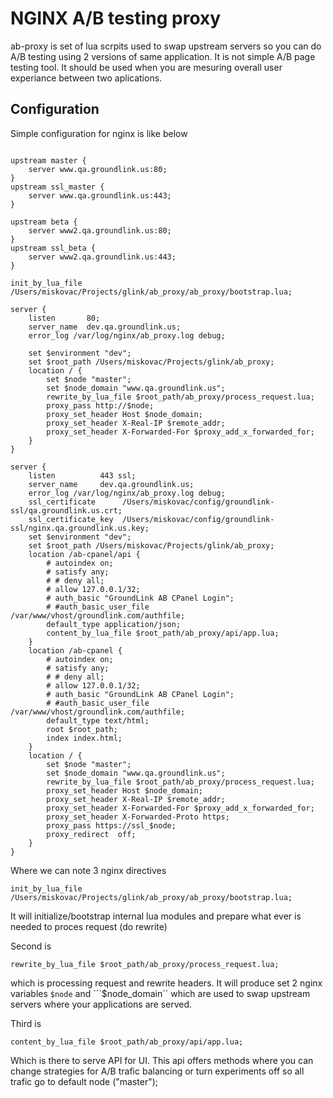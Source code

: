 # NGINX A/B testing proxy

ab-proxy is set of lua scrpits used to swap upstream servers so you can do A/B testing using 2 versions of same application. It is not simple A/B page testing tool. It should be used when you are mesuring overall user experiance between two aplications.


## Configuration

Simple configuration for nginx is like below

```nginx

upstream master {
    server www.qa.groundlink.us:80;
}
upstream ssl_master {
    server www.qa.groundlink.us:443;
}

upstream beta {
    server www2.qa.groundlink.us:80;
}
upstream ssl_beta {
    server www2.qa.groundlink.us:443;
}

init_by_lua_file /Users/miskovac/Projects/glink/ab_proxy/ab_proxy/bootstrap.lua;

server {
    listen       80;
    server_name  dev.qa.groundlink.us;
    error_log /var/log/nginx/ab_proxy.log debug;
    
    set $environment "dev";
    set $root_path /Users/miskovac/Projects/glink/ab_proxy;
    location / {
        set $node "master";
        set $node_domain "www.qa.groundlink.us";
        rewrite_by_lua_file $root_path/ab_proxy/process_request.lua;
        proxy_pass http://$node;
        proxy_set_header Host $node_domain;
        proxy_set_header X-Real-IP $remote_addr;
        proxy_set_header X-Forwarded-For $proxy_add_x_forwarded_for;
    }   
}

server {
    listen       	443 ssl;
    server_name 	dev.qa.groundlink.us; 
    error_log /var/log/nginx/ab_proxy.log debug;
    ssl_certificate      /Users/miskovac/config/groundlink-ssl/qa.groundlink.us.crt;
    ssl_certificate_key  /Users/miskovac/config/groundlink-ssl/nginx.qa.groundlink.us.key;
    set $environment "dev";
    set $root_path /Users/miskovac/Projects/glink/ab_proxy;
    location /ab-cpanel/api {
        # autoindex on;  
        # satisfy any;
        # # deny all;
        # allow 127.0.0.1/32;
        # auth_basic "GroundLink AB CPanel Login";
        # #auth_basic_user_file /var/www/vhost/groundlink.com/authfile;
        default_type application/json;
        content_by_lua_file $root_path/ab_proxy/api/app.lua;
    }
    location /ab-cpanel {
        # autoindex on;  
        # satisfy any;
        # # deny all;
        # allow 127.0.0.1/32;
        # auth_basic "GroundLink AB CPanel Login";
        # #auth_basic_user_file /var/www/vhost/groundlink.com/authfile;
        default_type text/html;
        root $root_path;
        index index.html;
    }
    location / {
        set $node "master";
        set $node_domain "www.qa.groundlink.us";
    	rewrite_by_lua_file $root_path/ab_proxy/process_request.lua;
        proxy_set_header Host $node_domain;
        proxy_set_header X-Real-IP $remote_addr;
        proxy_set_header X-Forwarded-For $proxy_add_x_forwarded_for;
        proxy_set_header X-Forwarded-Proto https;
        proxy_pass https://ssl_$node;
        proxy_redirect  off;
    }
}
```

Where we can note 3 nginx directives

``` init_by_lua_file /Users/miskovac/Projects/glink/ab_proxy/ab_proxy/bootstrap.lua; ```

It will initialize/bootstrap internal lua modules and prepare what ever is needed to proces request (do rewrite)

Second is 

``` rewrite_by_lua_file $root_path/ab_proxy/process_request.lua; ```

which is processing request and rewrite headers. It will produce set 2 nginx variables ```$node``` and ```$node_domain`` which are used to swap upstream servers where your applications are served.

Third is

```content_by_lua_file $root_path/ab_proxy/api/app.lua;```

Which is there to serve API for UI. This api offers methods where you can change strategies for A/B trafic balancing or turn experiments off so all trafic go to default node ("master");
